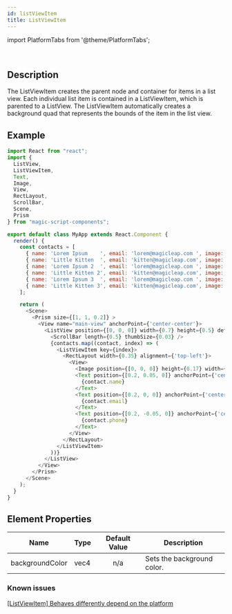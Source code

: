 ```yaml
---
id: listViewItem
title: ListViewItem
---
```


import PlatformTabs from '@theme/PlatformTabs';

<PlatformTabs component='listviewitem' />​

## Description

The ListViewItem creates the parent node and container for items in a list view. Each individual list item is contained in a ListViewItem, which is parented to a ListView. The ListViewItem automatically creates a background quad that represents the bounds of the item in the list view.

## Example

```javascript
import React from "react";
import {
  ListView,
  ListViewItem,
  Text,
  Image,
  View,
  RectLayout,
  ScrollBar,
  Scene,
  Prism
} from "magic-script-components";

export default class MyApp extends React.Component {
  render() {
    const contacts = [
      { name: 'Lorem Ipsum    ', email: 'lorem@magicleap.com ', image: require('../../resources/contact1.jpg'), phone: '(555)-123-1234' },
      { name: 'Little Kitten  ', email: 'kitten@magicleap.com', image: require('../../resources/contact2.jpg'), phone: '(555)-123-1234' },
      { name: 'Lorem Ipsum 2  ', email: 'lorem@magicleap.com ', image: require('../../resources/contact1.jpg'), phone: '(555)-123-1234' },
      { name: 'Little Kitten 2', email: 'kitten@magicleap.com', image: require('../../resources/contact2.jpg'), phone: '(555)-123-1234' },
      { name: 'Lorem Ipsum 3  ', email: 'lorem@magicleap.com ', image: require('../../resources/contact1.jpg'), phone: '(555)-123-1234' },
      { name: 'Little Kitten 3', email: 'kitten@magicleap.com', image: require('../../resources/contact2.jpg'), phone: '(555)-123-1234' }
    ];

    return (
      <Scene>
        <Prism size={[1, 1, 0.2]} >
          <View name="main-view" anchorPoint={'center-center'}>
            <ListView position={[0, 0, 0]} width={0.7} height={0.5} defaultItemAlignment={'top-left'} defaultItemPadding={[0, 0, 0.01, 0]}>
              <ScrollBar length={0.5} thumbSize={0.03} />
              {contacts.map((contact, index) => (
                <ListViewItem key={index}>
                  <RectLayout width={0.35} alignment={'top-left'}>
                    <View>
                      <Image position={[0, 0, 0]} height={0.17} width={0.17} filePath={contact.image} />
                      <Text position={[0.2, 0.05, 0]} anchorPoint={'center-left'} fontSize={0.07} weight={"bold"} textColor={"#85D834"} >
                        {contact.name}
                      </Text>
                      <Text position={[0.2, 0, 0]} anchorPoint={'center-left'} fontSize={0.05} textColor={"#e0e0e0"} >
                        {contact.email}
                      </Text>
                      <Text position={[0.2, -0.05, 0]} anchorPoint={'center-left'} fontSize={0.05} textColor={"#B5B5B5"}>
                        {contact.phone}
                      </Text>
                    </View>
                  </RectLayout>
                </ListViewItem>
              ))}
            </ListView>
          </View>
        </Prism>
      </Scene>
    );
  }
}
```

## Element Properties

| Name            | Type | Default Value | Description                |
| --------------- | ---- | :-----------: | -------------------------- |
| backgroundColor | vec4 |      n/a      | Sets the background color. |

### Known issues
[[ListViewItem] Behaves differently depend on the platform](https://github.com/magic-script/magic-script-components/issues/278)
